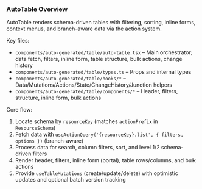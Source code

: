 ### AutoTable Overview

AutoTable renders schema-driven tables with filtering, sorting, inline forms, context menus, and branch-aware data via the action system.

Key files:
- `components/auto-generated/table/auto-table.tsx` – Main orchestrator; data fetch, filters, inline form, table structure, bulk actions, change history
- `components/auto-generated/table/types.ts` – Props and internal types
- `components/auto-generated/table/hooks/*` – Data/Mutations/Actions/State/ChangeHistory/Junction helpers
- `components/auto-generated/table/components/*` – Header, filters, structure, inline form, bulk actions

Core flow:
1) Locate schema by `resourceKey` (matches `actionPrefix` in `ResourceSchema`)
2) Fetch data with `useActionQuery('{resourceKey}.list', { filters, options })` (branch-aware)
3) Process data for search, column filters, sort, and level 1/2 schema-driven filters
4) Render header, filters, inline form (portal), table rows/columns, and bulk actions
5) Provide `useTableMutations` (create/update/delete) with optimistic updates and optional batch version tracking


